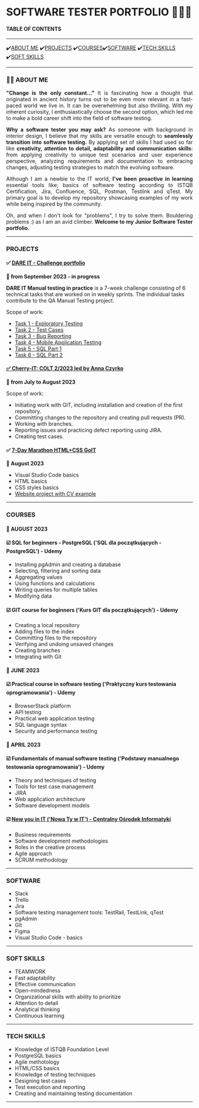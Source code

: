 # SOFTWARE TESTER PORTFOLIO 👩🏻‍💻

<h4>TABLE OF CONTENTS</h4>

<hr>
✔️<a href="#about">ABOUT ME</a> ✔️<a href="#projects">PROJECTS</a> ✔️<a href="#courses">COURSES</a>✔️<a href="#software">SOFTWARE</a> ✔️<a href="#techskills">TECH SKILLS</a> ✔️<a href="#softskills">SOFT SKILLS</a>
<hr>

<section>
<h3 id="about">👋🏻 ABOUT ME</h3>

<p align="justify"><b>"Change is the only constant..."</b> It is fascinating how a thought that originated in ancient history turns out to be even more relevant in a fast-paced world we live in. It can be overwhelming but also thrilling. With my inherent curiosity, I enthusiastically choose the second option, which led me to make a bold career shift into the field of software testing.</p>

<p align="justify"><b>Why a software tester you may ask?</b> As someone with background in interior design, I believe that my skills are versatile enough to <b>seamlessly transition into software testing.</b> 
By applying set of skills I had used so far like <b>creativity, attention to detail, adaptability and communication skills</b>: from applying creativity to unique test scenarios and user experience perspective, analyzing requirements and documentation to embracing changes, adjusting testing strategies to match the evolving software.</p>

<p align="justify">Although I am a newbie to the IT world, <b>I've been proactive in learning</b> essential tools like; basics of software testing according to ISTQB Certification, Jira, Confluence, SQL, Postman, Testlink and qTest. My primary goal is to develop my repository showcasing examples of my work while being inspired by the community.</p>

<p align="justify">Oh,  and when I don't look for "problems", I try to solve them. Bouldering problems :) as I am an avid climber. <b>Welcome to my Junior Software Tester portfolio.</b></p>
</section>

<hr>

<section>
<h3 id="projects">PROJECTS</h3>


<h4 <span>&#9989 <a href= "https://github.com/Katarzyna-SZ/challenge_portfolio_katarzyna"> DARE IT - Challenge portfolio </a> </span></h4>
<p><b>📅 from September 2023 - in progress</b></p>

<p><b>DARE IT Manual testing in practice</b> is a 7-week challenge consisting of 6 technical tasks that are worked on in weekly sprints. The individual tasks contribute to the QA Manual Testing project.</p>

<p>Scope of work:</p>
<ul>
   <li><a href="https://github.com/Katarzyna-SZ/challenge_portfolio_katarzyna/blob/main/TASK1.md">Task 1 - Exploratory Testing</a></li>
   <li><a href="https://github.com/Katarzyna-SZ/challenge_portfolio_katarzyna/blob/main/TASK2.md">Task 2 - Test Cases</li>
   <li><a href="https://github.com/Katarzyna-SZ/challenge_portfolio_katarzyna/blob/main/TASK3.md">Task 3 - Bug Reporting</li>
   <li><a href="https://github.com/Katarzyna-SZ/challenge_portfolio_katarzyna/blob/main/TASK4.md">Task 4 - Mobile Application Testing</li>
   <li><a href="https://github.com/Katarzyna-SZ/challenge_portfolio_katarzyna/blob/main/TASK5.md">Task 5 - SQL Part 1</li>
   <li><a href="https://github.com/Katarzyna-SZ/challenge_portfolio_katarzyna/blob/main/TASK6.md">Task 6 - SQL Part 2</li>
 </ul>

<h4 <span>&#9989 Cherry-IT: COLT 2/2023 led by <a href="https://www.linkedin.com/in/ania-czyrko-05933aa1/">Anna Czyrko</a></span></h4>
<p><b>📅 from July to August 2023</b></p>
<p>Scope of work:</p>
<ul>
  <li>Initiating work with GIT, including installation and creation of the first repository.</li>
  <li>Committing changes to the repository and creating pull requests (PR).</li>
  <li>Working with branches.</li>
  <li>Reporting issues and practicing defect reporting using JIRA.</li>
  <li>Creating test cases.</li>
</ul>

<h4 <span>&#9989 <a href="https://m.goit.global/pl/?utm_source=google&utm_medium=cpc&utm_campaign=19908700535&utm_term=146264932926|652825193268||go-it&gad=1&gclid=CjwKCAjw9pGjBhB-EiwAa5jl3KnsR1nsyVDGSMKU0Rik7QbR2aWH7Dwb69fbmp7JSQsoSNztEpy_ghoCqsEQAvD_BwE">7-Day Marathon HTML+CSS GoIT</a></span></h4>
<p><b>📅 August 2023</b></p>
<ul>
<li>Visual Studio Code basics</li>
<li>HTML basics</li>
<li>CSS styles basics</li>
<li><a href="https://github.com/Katarzyna-SZ/Maraton_HTML_CSS_GoIT.git">Website project with CV example</a></li>
</ul>
</section>

<hr>

<h3 id="courses">COURSES</h3>

 <section> 
  <h4>📅 AUGUST 2023</h4>
  <h4 <span> ☑️ SQL for beginners - PostgreSQL ('SQL dla początkujących - PostgreSQL') - Udemy</span></h4>
  <ul>
    <li>Installing pgAdmin and creating a database</li>
    <li>Selecting, filtering and sorting data</li>
    <li>Aggregating values</li>
    <li>Using functions and calculations</li>
    <li>Writing queries for multiple tables</li>
    <li>Modifying data</li>
  </ul>

  <h4 <span> ☑️ GIT course for beginners ('Kurs GIT dla początkujących') - Udemy</span></h4>
   <ul>
   <li>Creating a local repository</li>
   <li>Adding files to the index</li>
   <li>Committing files to the repository</li>
   <li>Verifying and undoing unsaved changes</li>
   <li>Creating branches</li>
   <li>Integrating with Git</li>
   </ul>   
</section>

  <section>
  <h4>📅 JUNE 2023</h4>
  <h4 <span> ☑️ Practical course in software testing ('Praktyczny kurs testowania oprogramowania') - Udemy</span></h4>
  <ul> 
    <li>BrowserStack platform</li>
    <li>API testing</li>
    <li>Practical web application testing</li>
    <li>SQL language syntax</li>
    <li>Security and performance testing</li>    
 </section>

 <section>
  <h4>📅 APRIL 2023</h4>
  <h4 <span> ☑️ Fundamentals of manual software testing ('Podstawy manualnego testowania oprogramowania') - Udemy</span></h4>
  <ul>
  <li>Theory and techniques of testing</li>
  <li>Tools for test case management</li>
  <li>JIRA</li>
  <li>Web application architecture</li>
  <li>Software development models</li>
  </ul>
  <h4 <span> ☑️ <a href="https://www.nowaty.coi.gov.pl/">New you in IT ('Nowa Ty w IT') - Centralny Ośrodek Informatyki</a></span></h4>
  <ul>
  <li>Business requirements</li>
  <li>Software development methodologies</li>
  <li>Roles in the creative process</li>
  <li>Agile approach</li>
  <li>SCRUM methodology</li>
    </ul>
 </section>

<hr>

<section>
<h3 id="software">SOFTWARE</h3>
  <ul>
  <li>Slack</li>
  <li>Trello</li>
  <li>Jira</li>
  <li>Software testing management tools: TestRail, TestLink, qTest</li>
  <li>pgAdmin</li>
  <li>Git</li>
  <li>Figma</li>
  <li>Visual Studio Code - basics</li>
</section>

<hr>

<section>
<h3 id="softskills">SOFT SKILLS</h3>
<ul>
<li>TEAMWORK</li>
<li>Fast adaptability</li>
<li>Effective communication</li>
<li>Open-mindedness</li>
<li>Organizational skills with ability to prioritize</li>
<li>Attention to detail</li>
<li>Analytical thinking</li>
<li>Continuous learning</li> 
</ul>
</section>

<hr>

<section>
<h3 id="techskills">TECH SKILLS</h3>
<ul>
<li>Knowledge of ISTQB Foundation Level </li>
<li>PostgreSQL basics</li>
<li>Agile methotology</li>
<li>HTML/CSS basics</li>
<li>Knowledge of testing techniques</li>
<li>Designing test cases</li>
<li>Test execution and reporting</li>
<li>Creating and maintaining testing documentation</li>
</ul>
</section>

<hr>







